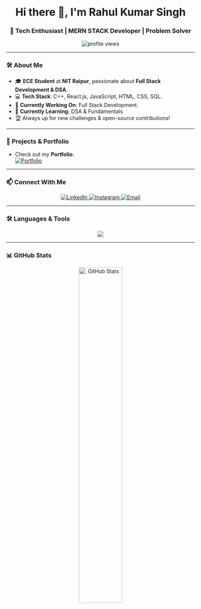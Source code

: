 <h1 align="center">Hi there 👋, I'm Rahul Kumar Singh</h1>
<h3 align="center">🚀 Tech Enthusiast | MERN STACK Developer | Problem Solver</h3>

<p align="center">
  <img src="https://komarev.com/ghpvc/?username=rksingh-dev&label=Profile%20Views&color=0e75b6&style=flat" alt="profile views"/>
</p>

---

### 🛠 About Me
- 🎓 **ECE Student** at **NIT Raipur**, passionate about **Full Stack Development & DSA**.
- 💻 **Tech Stack**: C++, React.js, JavaScript, HTML, CSS, SQL.
- 🔭 **Currently Working On**: Full Stack Development.
- 🌱 **Currently Learning**: DSA & Fundamentals
- 🏆 Always up for new challenges & open-source contributions!

---

### 🚀 Projects & Portfolio
- Check out my **Portfolio**:  
  [![Portfolio](https://img.shields.io/badge/Portfolio-%230A66C2.svg?style=for-the-badge&logo=google-chrome&logoColor=white)](https://rksportfolio.vercel.app/)

---

### 📫 Connect With Me
<p align="center">
  <a href="https://www.linkedin.com/in/rahul-kumar-singh-1a14401ba/" target="_blank">
    <img src="https://img.shields.io/badge/LinkedIn-%230A66C2.svg?style=for-the-badge&logo=linkedin&logoColor=white" alt="LinkedIn"/>
  </a>
  <a href="https://instagram.com/the_rahulepisode" target="_blank">
    <img src="https://img.shields.io/badge/Instagram-%23E4405F.svg?style=for-the-badge&logo=instagram&logoColor=white" alt="Instagram"/>
  </a>
  <a href="mailto:rahul2004ruby@gmail.com">
    <img src="https://img.shields.io/badge/Gmail-D14836?style=for-the-badge&logo=gmail&logoColor=white" alt="Email"/>
  </a>
</p>

---

### 🛠 Languages & Tools
<p align="center">
  <img src="https://skillicons.dev/icons?i=cpp,html,css,js,react,nodejs,express,mongodb,tailwind,git,github,figma,postman,python,mysql,typescript" />
</p>

---

### 📊 GitHub Stats
<p align="center">
  <img src="https://github-readme-stats.vercel.app/api?username=rksingh-dev&show_icons=true&theme=radical" width="48%" alt="GitHub Stats"/>

</p>


